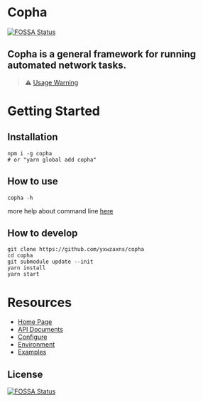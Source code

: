 # Copha
[![FOSSA Status](https://app.fossa.com/api/projects/git%2Bgithub.com%2Fyxwzaxns%2Fcopha.svg?type=shield)](https://app.fossa.com/projects/git%2Bgithub.com%2Fyxwzaxns%2Fcopha?ref=badge_shield)

## Copha is a general framework for running automated network tasks.

> ⚠️ [Usage Warning](https://copha.net/usage_warning)

# Getting Started
## Installation
```
npm i -g copha
# or "yarn global add copha"
```

## How to use
```
copha -h
```
more help about command line [here](https://copha.net/cli)

## How to develop

```
git clone https://github.com/yxwzaxns/copha
cd copha
git submodule update --init
yarn install
yarn start
```

# Resources
* [Home Page](https://copha.net)
* [API Documents](https://copha.net/api)
* [Configure](https://copha.net/configure)
* [Environment](https://copha.net/env)
* [Examples](https://copha.net/examples)


## License
[![FOSSA Status](https://app.fossa.com/api/projects/git%2Bgithub.com%2Fyxwzaxns%2Fcopha.svg?type=large)](https://app.fossa.com/projects/git%2Bgithub.com%2Fyxwzaxns%2Fcopha?ref=badge_large)
